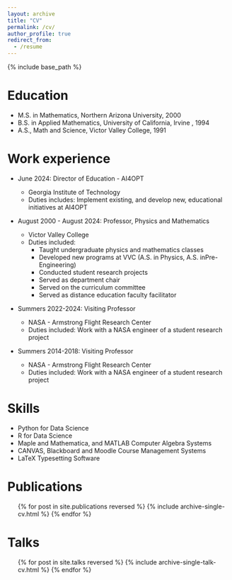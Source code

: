 ```yaml
---
layout: archive
title: "CV"
permalink: /cv/
author_profile: true
redirect_from:
  - /resume
---
```


{% include base_path %}

Education
======
* M.S. in Mathematics, Northern Arizona University, 2000
* B.S. in Applied Mathematics, University of California, Irvine , 1994
* A.S., Math and Science, Victor Valley College, 1991

Work experience
======
* June 2024: Director of Education - AI4OPT
  * Georgia Institute of Technology
  * Duties includes: Implement existing, and develop new, educational initiatives at AI4OPT

* August 2000 - August 2024: Professor, Physics and Mathematics
  * Victor Valley College
  * Duties included:
    * Taught undergraduate physics and mathematics classes
    * Developed new programs at VVC (A.S. in Physics, A.S. inPre-Engineering)
    * Conducted student research projects
    * Served as department chair
    * Served on the curriculum committee
    * Served as distance education faculty facilitator

* Summers 2022-2024: Visiting Professor 
  * NASA - Armstrong Flight Research Center 
  * Duties included: Work with a NASA engineer of a student research project

* Summers 2014-2018: Visiting Professor 
  * NASA - Armstrong Flight Research Center 
  * Duties included: Work with a NASA engineer of a student research project
  
  
Skills
======
* Python for Data Science
* R for Data Science
* Maple and Mathematica, and MATLAB Computer Algebra Systems
* CANVAS, Blackboard and Moodle Course Management Systems
* LaTeX Typesetting Software

Publications
======
  <ul>{% for post in site.publications reversed %}
    {% include archive-single-cv.html %}
  {% endfor %}</ul>
  
Talks
======
  <ul>{% for post in site.talks reversed %}
    {% include archive-single-talk-cv.html  %}
  {% endfor %}</ul>
  

